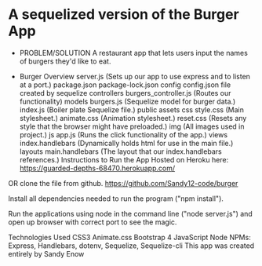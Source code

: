 <h1>A sequelized version of the Burger App</h1>

* PROBLEM/SOLUTION
A restaurant app that lets users input the names of burgers they'd like to eat.

* Burger Overview
server.js (Sets up our app to use express and to listen at a port.)
package.json
package-lock.json
config
config.json file created by sequelize
controllers
burgers_controller.js (Routes our functionality)
models
burgers.js (Sequelize model for burger data.)
index.js (Boiler plate Sequelize file.)
public
assets
css
style.css (Main stylesheet.)
animate.css (Animation stylesheet.)
reset.css (Resets any style that the browser might have preloaded.)
img (All images used in project.)
js
app.js (Runs the click functionality of the app.)
views
index.handlebars (Dynamically holds html for use in the main file.)
layouts
main.handlebars (The layout that our index.handlebars references.)
Instructions to Run the App
Hosted on Heroku here: https://guarded-depths-68470.herokuapp.com/

OR clone the file from github. https://github.com/Sandy12-code/burger

Install all dependencies needed to run the program ("npm install").

Run the applications using node in the command line ("node server.js") and open up browser with correct port to see the magic.

Technologies Used
CSS3
Animate.css
Bootstrap 4
JavaScript
Node
NPMs: Express, Handlebars, dotenv, Sequelize, Sequelize-cli
This app was created entirely by Sandy Enow